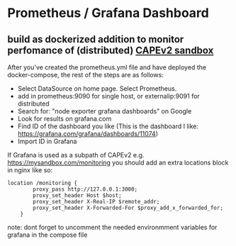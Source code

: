 # Prometheus / Grafana Dashboard

## build as dockerized addition to monitor perfomance of (distributed) [CAPEv2 sandbox ](https://github.com/kevoreilly/CAPEv2) 

After you've created the prometheus.yml file and have deployed the docker-compose, the rest of the steps are as follows:

- Select DataSource on home page. Select Prometheus.
- add in prometheus:9090 for single host, or externalip:9091 for distributed
- Search for: "node exporter grafana dashboards" on Google
- Look for results on grafana.com
- Find ID of the dashboard you like
(This is the dashboard I like: https://grafana.com/grafana/dashboards/11074)
- Import ID in Grafana

If Grafana is used as a subpath of CAPEv2 e.g. https://mysandbox.com/monitoring
you should add an extra locations block in nginx like so:
``` 
location /monitoring {
        proxy_pass http://127.0.0.1:3000;
        proxy_set_header Host $host;
        proxy_set_header X-Real-IP $remote_addr;
        proxy_set_header X-Forwarded-For $proxy_add_x_forwarded_for;
    }
```
note: dont forget to uncomment the needed environmment variables for grafana in the compose file
